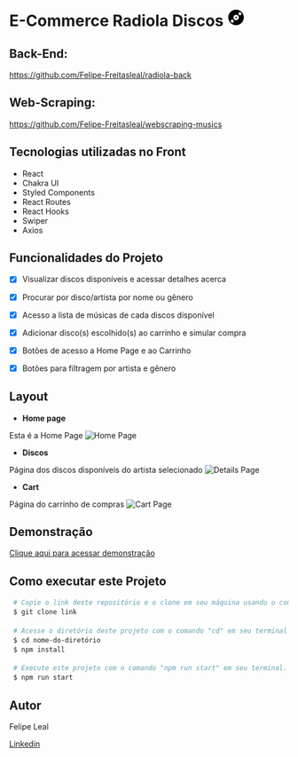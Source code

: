 # **E-Commerce Radiola Discos** ![Discos](./e-commerce/assets/vinil.png)

## **Back-End:**

https://github.com/Felipe-Freitasleal/radiola-back

## **Web-Scraping:**

https://github.com/Felipe-Freitasleal/webscraping-musics

## **Tecnologias utilizadas no Front**

 - React
 - Chakra UI
 - Styled Components
 - React Routes
 - React Hooks
 - Swiper
 - Axios

## **Funcionalidades do Projeto**
 - [x] Visualizar discos disponíveis e acessar detalhes acerca
 - [x] Procurar por disco/artista por nome ou gênero
 - [x] Acesso a lista de músicas de cada discos disponível
 - [x] Adicionar disco(s) escolhido(s) ao carrinho e simular compra 
 - [x] Botões de acesso a Home Page e ao Carrinho
 - [x] Botões para filtragem por artista e gênero


## **Layout** 
- **Home page**

Esta é a Home Page
<img src="" alt="Home Page"/>

- **Discos**

Página dos discos disponíveis do artista selecionado
<img src="" alt="Details Page"/>

- **Cart**

Página do carrinho de compras
<img src="" alt="Cart Page"/>

## **Demonstração**

[Clique aqui para acessar demonstração](https://ecommerce-discos.surge.sh/)

## **Como executar este Projeto**

```bash
 # Copie o link deste repositório e o clone em seu máquina usando o comando "git clone" em seu terminal.
 $ git clone link

 # Acesse o diretório deste projeto com o comando "cd" em seu terminal e instale as dependências necessárias com o comando "npm install".
 $ cd nome-do-diretório
 $ npm install

 # Execute este projeto com o comando "npm run start" em seu terminal.
 $ npm run start
```

 ## **Autor**

 Felipe Leal
 
 <a href="https://www.linkedin.com/in/felipe-freitas-leal/">Linkedin</a>
